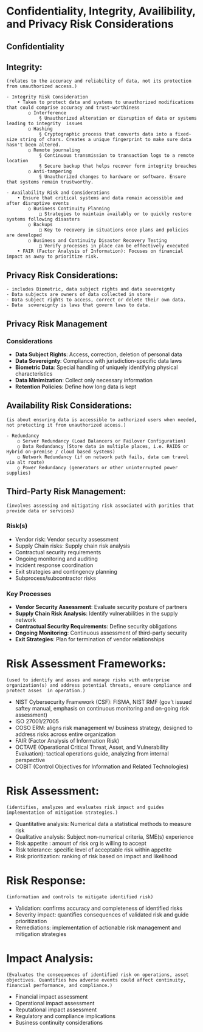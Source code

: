 # Confidentiality, Integrity, Availibility, and Privacy Risk Considerations
## Confidentiality 
<insert>

## Integrity: 
`(relates to the accuracy and reliability of data, not its protection from unauthorized access.)`

    - Integrity Risk Consideration
        • Taken to protect data and systems to unauthorized modifications that could comprise accuracy and trust-worthiness
            ○ Interference
                § Unauthorized alteration or disruption of data or systems leading to integrity  issues 
            ○ Hashing 
                § Cryptographic process that converts data into a fixed-size string of chars. Creates a unique fingerprint to make sure data hasn't been altered.
            ○ Remote journaling
                § Continuous transmission to transaction logs to a remote location
                § Secure backup that helps recover form integrity breaches 
            ○ Anti-tampering
                § Unauthorized changes to hardware or software. Ensure that systems remain trustworthy.
                
    - Availability Risk and Considerations 
        • Ensure that critical systems and data remain accessible and after disruptive events
            ○ Business Continuity Planning
                □ Strategies to maintain availably or to quickly restore systems following disasters
            ○ Backups
                □ Key to recovery in situations once plans and policies are developed
            ○ Business and Continuity Disaster Recovery Testing
                □ Verify processes in place can be effectively executed
        • FAIR (Factor Analysis of Information): Focuses on financial impact as away to prioritize risk.
    
## Privacy Risk Considerations: 
    - includes Biometric, data subject rights and data sovereignty
    - Data subjects are owners of data collected in store
    - Data subject rights to access, correct or delete their own data.
    - Data  sovereignty is laws that govern laws to data.

## Privacy Risk Management
  ### Considerations
  - **Data Subject Rights**: Access, correction, deletion of personal data
  - **Data Sovereignty**: Compliance with jurisdiction-specific data laws
  - **Biometric Data**: Special handling of uniquely identifying physical characteristics
  - **Data Minimization**: Collect only necessary information
  - **Retention Policies**: Define how long data is kept


## Availability Risk Considerations: 
`(is about ensuring data is accessible to authorized users when needed, not protecting it from unauthorized access.)`

    - Redundancy
        ○ Server Redundancy (Load Balancers or Failover Configuration)
        ○ Data Redundancy (Store data in multiple places, i.e. RAIDS or Hybrid on-premise / cloud based systems)
        ○ Network Redundancy (if on network path fails, data can travel via alt route)
        ○ Power Redundancy (generators or other uninterrupted power supplies)

## Third-Party Risk Management: 
`(involves assessing and mitigating risk associated with parities that provide data or services)`

### Risk(s)
- Vendor risk: Vendor security assessment
- Supply Chain risks: Supply chain risk analysis
- Contractual security requirements
- Ongoing monitoring and auditing
- Incident response coordination
- Exit strategies and contingency planning
- Subprocess/subcontractor risks

### Key Processes
- **Vendor Security Assessment**: Evaluate security posture of partners
- **Supply Chain Risk Analysis**: Identify vulnerabilities in the supply network
- **Contractual Security Requirements**: Define security obligations
- **Ongoing Monitoring**: Continuous assessment of third-party security
- **Exit Strategies**: Plan for termination of vendor relationships


# Risk Assessment Frameworks: 
`(used to identify and asses and manage risks with enterprise organization(s) and address potential threats, ensure compliance and protect asses  in operation.)`

- NIST Cybersecurity Framework (CSF): FISMA, NIST RMF (gov't issued saftey manual, emphasis on continuous monitoring and on-going risk assessment)
- ISO 27001/27005
- COSO ERM: aligns risk management w/ business strategy, designed to address risks across entire organization
- FAIR (Factor Analysis of Information Risk)
- OCTAVE (Operational Critical Threat, Asset, and Vulnerability Evaluation): tactical operations guide, analyzing from internal perspective
- COBIT (Control Objectives for Information and Related Technologies)
                        
# Risk Assessment: 
`(identifies, analyzes and evaluates risk impact and guides implementation of mitigation strategies.)`

- Quantitative analysis: Numerical data a statistical methods to measure risk
- Qualitative analysis: Subject non-numerical criteria, SME(s) experience
- Risk appetite : amount of risk org is willing to accept
- Risk tolerance: specific level of acceptable risk within appetite
- Risk prioritization: ranking of risk based on impact and likelihood
                    
# Risk Response: 
`(information and controls to mitigate identified risk)`

- Validation: confirms accuracy and completeness of identified risks
- Severity impact: quantifies consequences of validated  risk and guide prioritization
- Remediations: implementation of actionable risk management and mitigation strategies
                    
# Impact Analysis: 
`(Evaluates the consequences of identified risk on operations, asset objectives. Quantifies how adverse events could affect continuity, financial performance, and compliance.)`

- Financial impact assessment
- Operational impact assessment
- Reputational impact assessment
- Regulatory and compliance implications
- Business continuity considerations
                        